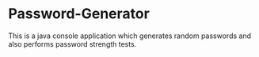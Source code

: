 # Password-Generator

This is a java console application which generates random passwords and also performs password strength tests.
